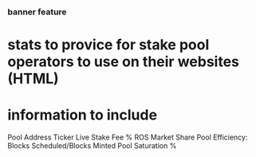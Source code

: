 ### banner feature ###
# stats to provice for stake pool operators to use on their websites (HTML)
# information to include
Pool Address
Ticker
Live Stake
Fee %
ROS
Market Share
Pool Efficiency: Blocks Scheduled/Blocks Minted
Pool Saturation %


